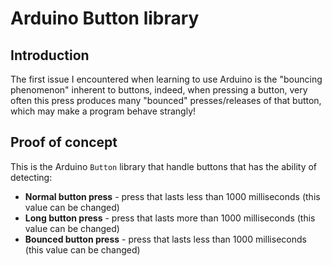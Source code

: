 # Arduino Button library

## Introduction

The first issue I encountered when learning to use Arduino is the "bouncing phenomenon" inherent to buttons, indeed, when pressing a button, very often this press produces many "bounced" presses/releases of that button, which may make a program behave strangly!

## Proof of concept

This is the Arduino `Button` library that handle buttons that has the ability of detecting:

* **Normal button press** - press that lasts less than 1000 milliseconds (this value can be changed)
* **Long button press** - press that lasts more than 1000 milliseconds (this value can be changed)
* **Bounced button press** - press that lasts less than 1000 milliseconds (this value can be changed)